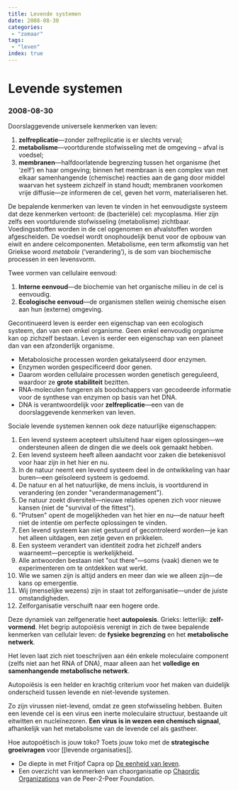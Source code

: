 ```yaml
---
title: Levende systemen
date: 2008-08-30
categories:
 - "zomaar"
tags:
 - "leven"
index: true
---
```


# Levende systemen
### 2008-08-30

Doorslaggevende universele kenmerken van leven:

1. **zelfreplicatie**—zonder zelfreplicatie is er slechts verval;
1. **metabolisme**—voortdurende stofwisseling met de omgeving – afval is voedsel;
1. **membranen**—halfdoorlatende begrenzing tussen het organisme (het ‘zelf’) en haar omgeving; binnen het membraan is een complex van met elkaar samenhangende (chemische) reacties aan de gang door middel waarvan het systeem zichzelf in stand houdt; membranen voorkomen vrije diffusie—ze informeren de cel, geven het vorm, materialiseren het.

De bepalende kenmerken van leven te vinden in het eenvoudigste systeem dat deze kenmerken vertoont: de (bacteriële) cel: mycoplasma. Hier zijn zelfs een voortdurende stofwisseling (metabolisme) zichtbaar. Voedingsstoffen worden in de cel opgenomen en afvalstoffen worden afgescheiden. De voedsel wordt onophoudelijk benut voor de opbouw van eiwit en andere celcomponenten. Metabolisme, een term afkomstig van het Griekse woord *metabole* (‘verandering’), is de som van biochemische processen in een levensvorm.

Twee vormen van cellulaire eenvoud:
1. **Interne eenvoud**—de biochemie van het organische milieu in de cel is eenvoudig.
1. **Ecologische eenvoud**—de organismen stellen weinig chemische eisen aan hun (externe) omgeving.

Gecontinueerd leven is eerder een eigenschap van een ecologisch systeem, dan van een enkel organisme. Geen enkel eenvoudig organisme kan op zichzelf bestaan. Leven is eerder een eigenschap van een planeet dan van een afzonderlijk organisme.

- Metabolosiche processen worden gekatalyseerd door enzymen.
- Enzymen worden gespecificeerd door genen.
- Daarom worden cellulaire processen worden genetisch gereguleerd, waardoor ze **grote stabiliteit** bezitten.
- RNA-moleculen fungeren als boodschappers van gecodeerde informatie voor de synthese van enzymen op basis van het DNA.
- DNA is verantwoordelijk voor **zelfreplicatie**—een van de doorslaggevende kenmerken van leven.

Sociale levende systemen kennen ook deze natuurlijke eigenschappen:
1. Een levend systeem acepteert uitsluitend haar eigen oplossingen—we ondersteunen alleen de dingen die we deels ook gemaakt hebben.
1. Een levend systeem heeft alleen aandacht voor zaken die betekenisvol voor haar zijn in het hier en nu.
1. In de natuur neemt een levend systeem deel in de ontwikkeling van haar buren—een geïsoleerd systeem is gedoemd.
1. De natuur en al het natuurlijke, de mens incluis, is voortdurend in verandering (en zonder "verandermanagement").
1. De natuur zoekt diversiteit—nieuwe relaties openen zich voor nieuwe kansen (niet de "survival of the fittest").
1. "Prutsen" opent de mogelijkheden van het hier en nu—de natuur heeft niet de intentie om perfecte oplossingen te vinden.
1. Een levend systeem kan niet gestuurd of gecontroleerd worden—je kan het alleen uitdagen, een zetje geven en prikkelen.
1. Een systeem verandert van identiteit zodra het zichzelf anders waarneemt—perceptie is werkelijkheid.
1. Alle antwoorden bestaan niet "out there"—soms (vaak) dienen we te experimenteren om te ontdekken wat werkt.
1. Wie we samen zijn is altijd anders en meer dan wie we alleen zijn—de kans op emergentie.
1. Wij (menselijke wezens) zijn in staat tot zelforganisatie—under de juiste omstandigheden.
1. Zelforganisatie verschuift naar een hogere orde.

Deze dynamiek van zelfgeneratie heet **autopoiesis**. Grieks: letterlijk: **zelf-vormend**. Het begrip autopoiësis verenigt in zich de twee bepalende kenmerken van cellulair leven: de **fysieke begrenzing** en het **metabolische netwerk**.

Het leven laat zich niet toeschrijven aan één enkele moleculaire component (zelfs niet aan het RNA of DNA), maar alleen aan het **volledige en samenhangende metabolische netwerk**.

Autopoiësis is een helder en krachtig criterium voor het maken van duidelijk onderscheid tussen levende en niet-levende systemen.

Zo zijn virussen niet-levend, omdat ze geen stofwisseling hebben. Buiten een levende cel is een virus een inerte moleculaire structuur, bestaande uit eitwitten en nucleïnezoren. **Een virus is in wezen een chemisch signaal**, afhankelijk van het metabolisme van de levende cel als gastheer.

Hoe autopoëtisch is jouw toko? Toets jouw toko met de **strategische groeivragen** voor [[levende organisaties]].


- De diepte in met Fritjof Capra op [De eenheid van leven](http://wiki.aardrock.com/De_eenheid_van_leven).
- Een overzicht van kenmerken van chaorganisatie op [Chaordic Organizations](http://www.p2pfoundation.net/Chaordic_Organizations_-_Characteristics) van de Peer-2-Peer Foundation.
